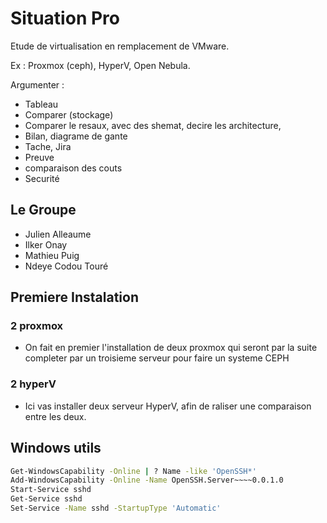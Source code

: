 # Situation Pro

Etude de virtualisation en remplacement de VMware.

Ex : Proxmox (ceph), HyperV, Open Nebula.

Argumenter :

- Tableau
- Comparer (stockage)
- Comparer le resaux, avec des shemat, decire les architecture,
- Bilan, diagrame de gante
- Tache, Jira
- Preuve
- comparaison des couts
- Securité

## Le Groupe

- Julien Alleaume
- Ilker Onay
- Mathieu Puig
- Ndeye Codou Touré

## Premiere Instalation

### 2 proxmox

- On fait en premier l'installation de deux proxmox qui seront par la suite completer par un troisieme serveur pour faire un systeme CEPH

### 2 hyperV

- Ici vas installer deux serveur HyperV, afin de raliser une comparaison entre les deux.

## Windows utils

```bash
Get-WindowsCapability -Online | ? Name -like 'OpenSSH*'
Add-WindowsCapability -Online -Name OpenSSH.Server~~~~0.0.1.0
Start-Service sshd
Get-Service sshd
Set-Service -Name sshd -StartupType 'Automatic'
```
